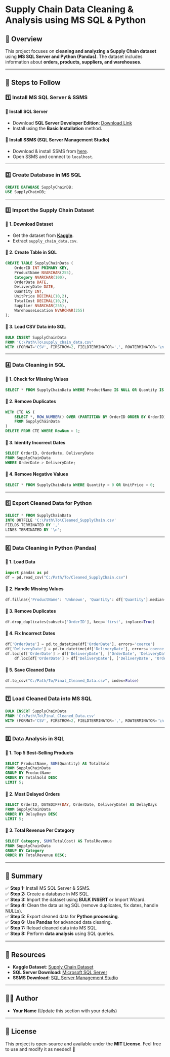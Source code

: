 # Supply Chain Data Cleaning & Analysis using MS SQL & Python

## **📌 Overview**

This project focuses on **cleaning and analyzing a Supply Chain dataset** using **MS SQL Server and Python (Pandas)**. The dataset includes information about **orders, products, suppliers, and warehouses**.

---

## **📂 Steps to Follow**

### **1️⃣ Install MS SQL Server & SSMS**

#### **🔹 Install SQL Server**

- Download **SQL Server Developer Edition**: [Download Link](https://www.microsoft.com/en-us/sql-server/sql-server-downloads)
- Install using the **Basic Installation** method.

#### **🔹 Install SSMS (SQL Server Management Studio)**

- Download & install SSMS from [here](https://aka.ms/ssmsfullsetup).
- Open SSMS and connect to `localhost`.

---

### **2️⃣ Create Database in MS SQL**

```sql
CREATE DATABASE SupplyChainDB;
USE SupplyChainDB;
```

---

### **3️⃣ Import the Supply Chain Dataset**

#### **🔹 1. Download Dataset**

- Get the dataset from **[Kaggle](https://www.kaggle.com/datasets/amirmotefaker/supply-chain-dataset)**.
- Extract `supply_chain_data.csv`.

#### **🔹 2. Create Table in SQL**

```sql
CREATE TABLE SupplyChainData (
    OrderID INT PRIMARY KEY,
    ProductName NVARCHAR(255),
    Category NVARCHAR(100),
    OrderDate DATE,
    DeliveryDate DATE,
    Quantity INT,
    UnitPrice DECIMAL(10,2),
    TotalCost DECIMAL(10,2),
    Supplier NVARCHAR(255),
    WarehouseLocation NVARCHAR(255)
);
```

#### **🔹 3. Load CSV Data into SQL**

```sql
BULK INSERT SupplyChainData  
FROM 'C:\Path\To\supply_chain_data.csv'  
WITH (FORMAT='CSV', FIRSTROW=2, FIELDTERMINATOR=',', ROWTERMINATOR='\n');
```

---

### **4️⃣ Data Cleaning in SQL**

#### **🔹 1. Check for Missing Values**

```sql
SELECT * FROM SupplyChainData WHERE ProductName IS NULL OR Quantity IS NULL;
```

#### **🔹 2. Remove Duplicates**

```sql
WITH CTE AS (
    SELECT *, ROW_NUMBER() OVER (PARTITION BY OrderID ORDER BY OrderID) AS RowNum
    FROM SupplyChainData
)
DELETE FROM CTE WHERE RowNum > 1;
```

#### **🔹 3. Identify Incorrect Dates**

```sql
SELECT OrderID, OrderDate, DeliveryDate  
FROM SupplyChainData  
WHERE OrderDate > DeliveryDate;
```

#### **🔹 4. Remove Negative Values**

```sql
SELECT * FROM SupplyChainData WHERE Quantity < 0 OR UnitPrice < 0;
```

---

### **5️⃣ Export Cleaned Data for Python**

```sql
SELECT * FROM SupplyChainData
INTO OUTFILE 'C:\Path\To\Cleaned_SupplyChain.csv'
FIELDS TERMINATED BY ','  
LINES TERMINATED BY '\n';
```

---

### **6️⃣ Data Cleaning in Python (Pandas)**

#### **🔹 1. Load Data**

```python
import pandas as pd
df = pd.read_csv("C:/Path/To/Cleaned_SupplyChain.csv")
```

#### **🔹 2. Handle Missing Values**

```python
df.fillna({'ProductName': 'Unknown', 'Quantity': df['Quantity'].median()}, inplace=True)
```

#### **🔹 3. Remove Duplicates**

```python
df.drop_duplicates(subset=['OrderID'], keep='first', inplace=True)
```

#### **🔹 4. Fix Incorrect Dates**

```python
df['OrderDate'] = pd.to_datetime(df['OrderDate'], errors='coerce')
df['DeliveryDate'] = pd.to_datetime(df['DeliveryDate'], errors='coerce')
df.loc[df['OrderDate'] > df['DeliveryDate'], ['OrderDate', 'DeliveryDate']] = \
    df.loc[df['OrderDate'] > df['DeliveryDate'], ['DeliveryDate', 'OrderDate']].values
```

#### **🔹 5. Save Cleaned Data**

```python
df.to_csv("C:/Path/To/Final_Cleaned_Data.csv", index=False)
```

---

### **7️⃣ Load Cleaned Data into MS SQL**

```sql
BULK INSERT SupplyChainData
FROM 'C:\Path\To\Final_Cleaned_Data.csv'
WITH (FORMAT='CSV', FIRSTROW=2, FIELDTERMINATOR=',', ROWTERMINATOR='\n');
```

---

### **8️⃣ Data Analysis in SQL**

#### **🔹 1. Top 5 Best-Selling Products**

```sql
SELECT ProductName, SUM(Quantity) AS TotalSold  
FROM SupplyChainData  
GROUP BY ProductName  
ORDER BY TotalSold DESC  
LIMIT 5;
```

#### **🔹 2. Most Delayed Orders**

```sql
SELECT OrderID, DATEDIFF(DAY, OrderDate, DeliveryDate) AS DelayDays  
FROM SupplyChainData  
ORDER BY DelayDays DESC  
LIMIT 5;
```

#### **🔹 3. Total Revenue Per Category**

```sql
SELECT Category, SUM(TotalCost) AS TotalRevenue  
FROM SupplyChainData  
GROUP BY Category  
ORDER BY TotalRevenue DESC;
```

---

## **🚀 Summary**

✅ **Step 1:** Install MS SQL Server & SSMS.\
✅ **Step 2:** Create a database in MS SQL.\
✅ **Step 3:** Import the dataset using **BULK INSERT** or Import Wizard.\
✅ **Step 4:** Clean the data using SQL (remove duplicates, fix dates, handle NULLs).\
✅ **Step 5:** Export cleaned data for **Python processing**.\
✅ **Step 6:** Use **Pandas** for advanced data cleaning.\
✅ **Step 7:** Reload cleaned data into MS SQL.\
✅ **Step 8:** Perform **data analysis** using SQL queries.

---

## **🔗 Resources**

- **Kaggle Dataset**: [Supply Chain Dataset](https://www.kaggle.com/datasets/amirmotefaker/supply-chain-dataset)
- **SQL Server Download**: [Microsoft SQL Server](https://www.microsoft.com/en-us/sql-server/sql-server-downloads)
- **SSMS Download**: [SQL Server Management Studio](https://aka.ms/ssmsfullsetup)

---

## **👨‍💻 Author**

- **Your Name** (Update this section with your details)

---

## **📜 License**

This project is open-source and available under the **MIT License**. Feel free to use and modify it as needed! 🚀

